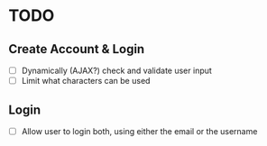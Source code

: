 # TODO

## Create Account & Login

* [ ] Dynamically (AJAX?) check and validate user input
* [ ] Limit what characters can be used

## Login

* [ ] Allow user to login both, using either the email or the username
